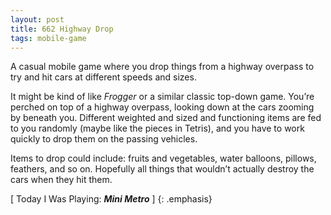 ```yaml
---
layout: post
title: 662 Highway Drop
tags: mobile-game
---
```

A casual mobile game where you drop things from a highway overpass to try and hit cars at different speeds and sizes.

It might be kind of like *Frogger* or a similar classic top-down game.  You’re perched on top of a highway overpass, looking down at the cars zooming by beneath you.  Different weighted and sized and functioning items are fed to you randomly (maybe like the pieces in Tetris), and you have to work quickly to drop them on the passing vehicles.

Items to drop could include: fruits and vegetables, water balloons, pillows, feathers, and so on.  Hopefully all things that wouldn’t actually destroy the cars when they hit them.

[ Today I Was Playing: ***Mini Metro*** ]
{: .emphasis}